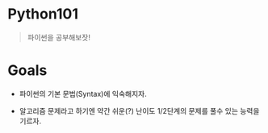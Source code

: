 # Python101

> 파이썬을 공부해보잣!

# Goals

-   파이썬의 기본 문법(Syntax)에 익숙해지자.

-   알고리즘 문제라고 하기엔 약간 쉬운(?) 난이도 1/2단계의 문제를 풀수 있는 능력을 기르자.
